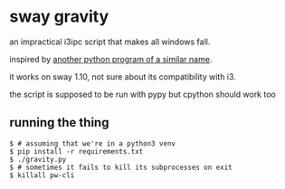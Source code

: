 # sway gravity
an impractical i3ipc script that makes all windows fall.

inspired by [another python program of a similar name](https://github.com/Failedex/SwayGravity).

it works on sway 1.10, not sure about its compatibility with i3.

the script is supposed to be run with pypy but cpython should work too

## running the thing
```console
$ # assuming that we're in a python3 venv
$ pip install -r requirements.txt
$ ./gravity.py
$ # sometimes it fails to kill its subprocesses on exit
$ killall pw-cli
```
